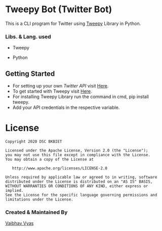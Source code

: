 # Tweepy Bot (Twitter Bot)

This is a CLI program for Twitter using [Tweepy](https://www.tweepy.org/) Library in Python.

### Libs. & Lang. used

* Tweepy

* Python

    

## Getting Started

* For setting up your own *Twitter API* visit [Here](https://developer.twitter.com/en/docs/twitter-api/getting-started/guide).
* To get started with Tweepy visit [Here](http://docs.tweepy.org/en/latest/#).
* For installing Tweepy Library run the command in cmd, pip install tweepy.
* Add your API credentials in the respective variable.



# License

    Copyright 2020 DSC BKBIET
    
    Licensed under the Apache License, Version 2.0 (the "License");
    you may not use this file except in compliance with the License.
    You may obtain a copy of the License at
    
       http://www.apache.org/licenses/LICENSE-2.0
    
    Unless required by applicable law or agreed to in writing, software
    distributed under the License is distributed on an "AS IS" BASIS,
    WITHOUT WARRANTIES OR CONDITIONS OF ANY KIND, either express or implied.
    See the License for the specific language governing permissions and
    limitations under the License.
### Created & Maintained By

[Vaibhav Vyas](https://github.com/genxthegamer)
